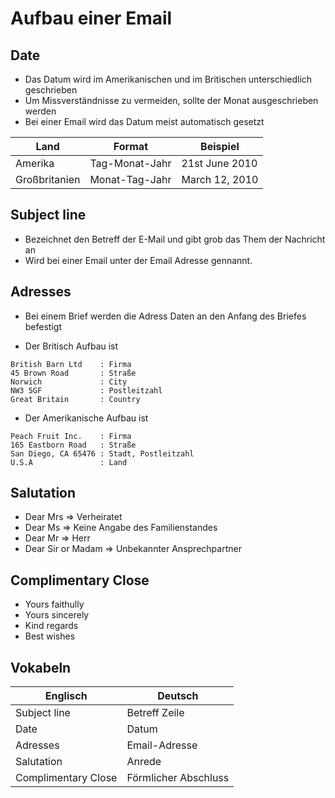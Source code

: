 # Aufbau einer Email

## Date

+ Das Datum wird im Amerikanischen und im Britischen unterschiedlich geschrieben
+ Um Missverständnisse zu vermeiden, sollte der Monat ausgeschrieben werden
+ Bei einer Email wird das Datum meist automatisch gesetzt

|Land|Format|Beispiel|
|-|-|-|
|Amerika|Tag-Monat-Jahr|21st June 2010|
|Großbritanien|Monat-Tag-Jahr|March 12, 2010|

## Subject line

+ Bezeichnet den Betreff der E-Mail und gibt grob das Them der Nachricht an
+ Wird bei einer Email unter der Email Adresse gennannt.

## Adresses

+ Bei einem Brief werden die Adress Daten an den Anfang des Briefes befestigt

+ Der Britisch Aufbau ist

```
British Barn Ltd    : Firma
45 Brown Road       : Straße
Norwich             : City
NW3 5GF             : Postleitzahl
Great Britain       : Country
```

+ Der Amerikanische Aufbau ist

```
Peach Fruit Inc.    : Firma
165 Eastborn Road   : Straße
San Diego, CA 65476 : Stadt, Postleitzahl
U.S.A               : Land
```

## Salutation

+ Dear Mrs => Verheiratet
+ Dear Ms => Keine Angabe des Familienstandes
+ Dear Mr => Herr
+ Dear Sir or Madam => Unbekannter Ansprechpartner

## Complimentary Close

+ Yours faithully
+ Yours sincerely
+ Kind regards
+ Best wishes

## Vokabeln

|Englisch|Deutsch|
|-|-|
|Subject line|Betreff Zeile|
|Date|Datum|
|Adresses|Email-Adresse|
|Salutation|Anrede|
|Complimentary Close|Förmlicher Abschluss|




